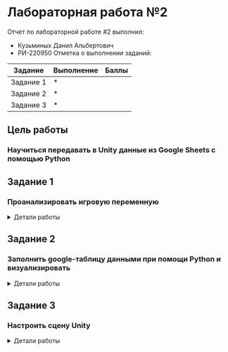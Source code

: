 # Лабораторная работа №2
Отчет по лабораторной работе #2 выполнил:
- Кузьминых Данил Альбертович
- РИ-220950
Отметка о выполнении заданий:

| Задание | Выполнение | Баллы |
| ------ | ------ | ------ |
| Задание 1 | * |  |
| Задание 2 | * |  |
| Задание 3 | * |  |

## Цель работы
### Научиться передавать в Unity данные из Google Sheets с помощью Python

## Задание 1
### Проанализировать игровую переменную
<details>
<summary>Детали работы</summary>

  <ol>Задачи:
    <li>Выберать одну из компьютерную игру</li>
    <li>Привести скриншот геймплея и краткое описание концепта выбранной игры.</li>
    <li>Выбрать одну из игровых переменных в игре (ресурсы, внутри игровая валюта, здоровье персонажей и т.д.).</li>
    <li>Опишать роль переменной в игре, условия изменения / появления и диапазон допустимых значений.</li>
    <li>Построить схему экономической модели в игре и указать место выбранной переменной в ней.</li>
  </ol>

  <details>
    <summary>Задачи 1-2:</summary>
    <p>Для проведения анализа я выбрал компьютерную игру Dark Souls 3</p>
    <p>Концепт игры Dark Souls 3:<br>Dark Souls 3 представляет собой хардкорную экшен-RPG, основой которой является исследование мира путём перемещения по разнообразным локациям, населённым не менее разнообразными мобами и боссами. По ходу прохождения игроку встретятся тёмные подземелья, токсичные болота, пугающие кладбища, красивые замки и т. д.</p>
    <p>Скринот геймплея</p>
    <img alt = "Скриншот Убийства Безымяного короля" src = "https://steamuserimages-a.akamaihd.net/ugc/938336091539491726/C4BCE344F72DD4EADA54269CF555A3244E33526D/?imw=5000&imh=5000&ima=fit&impolicy=Letterbox&imcolor=%23000000&letterbox=false">
  </details>
  
  <details>
    <summary>Задачи 3-4</summary>
    <p>В качестве игровой переменной я решил взять местную игровую валюту - "Души"</p>
    <p>Далее подробнее о ней:</p>
    <p>Краном ресурсов в игре служат убийства рядовых противников как постоянный и неисчерпаемый ресурс, NPC, мини боссов и боссов как ограниченный ресурс.<br> Так же краном ресурсов служат предметы при применении, которых вам начисляется определённое кол-во ресурса, их кол-во ограничено на карте.</p>
    <p>
      Инвентарём для данной валюты служит хранилище, которое сохраняет валюту до смерти игрового персонажа, после чего создаёт временное хранилище на карте куда перечисляет весь хранимый ресурс.<br>
      Временное хранилище можно, либо "забрать", либо "уничтожить": 
      <ul>
        <li>Действием "забрать" является единоразовое взаимодействие с объектом при котором вам будет перечислено хранимое в нём кол-во ресурсов, после чего хранилище будет уничтожено.</li> 
        <li>Действием "уничтожить" служит ваша следующая смерть, при этом хранилище будет безвозвратно уничтожено вместе с хранимым на ней ресурсом.</li>
      </ul>
      <p>
        Трубой в данной игре служат смерти или неожиданные сюжетные взаимодействия.<br>
      </p>
      <p>
        Преобразователями в игре служат улучшения характеристик персонажа, улучшения снаряжения и торговцы.<br>
      </p>
      <p>
        Торговцами в игре выступают NPC, готовые обменять ваши ресурсы на полезные предметы, и так же обратно.<br>
      </p>
      <p>
        Изменение получаемых душ с противников растёт от стартовых локаций к конечным, включая DLC игры, от 10 до 13000 душ, при первом прохождении.<br>
        Изменение получаемых душ с боссов и мини-боссов растёт в зависимости от локации, включая DLC игры, от 2000 до 150000 душ, при первом прохождении.<br>
        Изменения стоимости прокачки уровня растёт по следующим формулам:    
        <ul>
          <li>До 12 уровня: Души = 0.0068 Lvl^3 - 0.06 Lvl^2 + 17.1 Lvl + 639</li>
          <li>После 12 уровня: Души = 0.02 Lvl^3 + 3.06 Lvl^2 + 105.6 Lvl - 895</li>
        </ul>
        Таким образом мы получаем, что прокачка 2 уровня стоит 673 души, а прокачка максимально допустимого уровня(713) будет стоить 8879349 душ.<br>
        Цены у торговцев на предметы не изменяются в цене с прохождением игры, а сами предметы могут стоить от 5 до 20000 душ. 
      </p>
  </details>

  <details>
    <summary>Задача 5</summary>
    Схема экономической модели в игре:
    <img alt = "Схема экономической модели в игре" src = "https://i.postimg.cc/qvpTZyvg/19-11-23-12-33-14.png">
  </details>
</details>



## Задание 2
### Заполнить google-таблицу данными при помощи Python и визуализировать
<details>
<summary>Детали работы</summary>

Код на C#:

```C#

using System.Collections;
using System.Collections.Generic;
using UnityEngine;

public class Play : MonoBehaviour
{
    [SerializeField] string text;

    private void Start()
    {
        Debug.Log(text);
    }
}

```
</details>

## Задание 3
### Настроить сцену Unity

<details>
<summary>Детали работы</summary>
</details>
